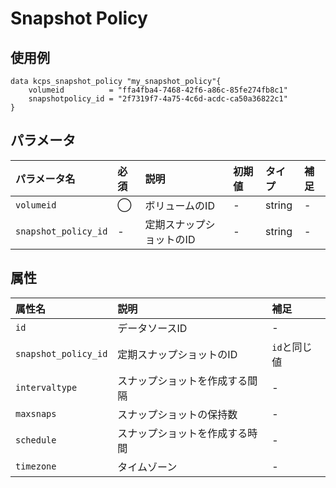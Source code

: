 # Snapshot Policy

## 使用例

```hcl
data kcps_snapshot_policy "my_snapshot_policy"{
    volumeid          = "ffa4fba4-7468-42f6-a86c-85fe274fb8c1"
    snapshotpolicy_id = "2f7319f7-4a75-4c6d-acdc-ca50a36822c1"
}
```

## パラメータ

|パラメータ名 |必須    |説明      |初期値    |タイプ    |補足|
|:----------|:------|:---------|:--------|:--------|:--|
|`volumeid` |◯|ボリュームのID | - | string | - |
|`snapshot_policy_id` |-|定期スナップショットのID | - | string | - |




## 属性

|属性名 |説明      |補足 |
|:----------|:------|:---------|
|`id`          |データソースID   | - | 
|`snapshot_policy_id`  |定期スナップショットのID  | `id`と同じ値 |
|`intervaltype`  | スナップショットを作成する間隔  | - |
|`maxsnaps` | スナップショットの保持数 | - | 
|`schedule` |スナップショットを作成する時間  | - |
|`timezone` |タイムゾーン  | - |
